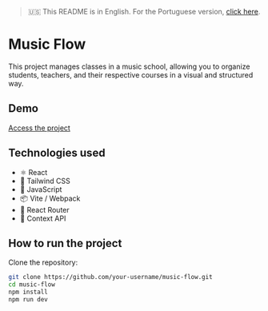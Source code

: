 > 🇺🇸 This README is in English. For the Portuguese version, [click here](./README.md).

# Music Flow

This project manages classes in a music school, allowing you to organize students, teachers, and their respective courses in a visual and structured way.

## Demo

[Access the project](https://music-flow-ten.vercel.app/)

<!--
## Features

- Register classes, teachers, and students
- Group users by course
- Intuitive admin interface
- Search and filter information -->

## Technologies used

- ⚛️ React
- 💅 Tailwind CSS
- 📜 JavaScript
- 📦 Vite / Webpack
- 🔗 React Router
- 📁 Context API

## How to run the project

Clone the repository:

```bash
git clone https://github.com/your-username/music-flow.git
cd music-flow
npm install
npm run dev
```
